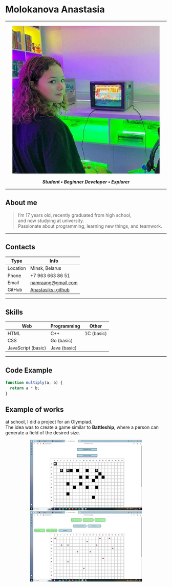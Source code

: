 
# **Molokanova Anastasia**


---

<div align="center">
<img src="https://github.com/Anastasiks/module4/blob/main/avatar.jpg?raw=true">

**_Student • Beginner Developer • Explorer_**

</div>

---

##  **About me**

>  I’m 17 years old, recently graduated from high school,  
> and now studying at university.  
>  Passionate about programming, learning new things, and teamwork.

---

##  **Contacts**

| Type      | Info |
|-----------|------|
|  Location | Minsk, Belarus |
|  Phone    | +7 963 663 86 51 |
|  Email    | [namraang@gmail.com](mailto:namraang@gmail.com) |
|  GitHub | [Anastasiks-github](https://github.com/Anastasiks/rsschool-cv) |

---

##  **Skills**

| Web         | Programming    | Other |
|-------------|---------------|-------|
|  HTML     |  C++          |  1C (basic) |
|  CSS      |  Go (basic)   | |
|  JavaScript (basic) |  Java (basic) | |

---

##  **Code Example**

```javascript
function multiply(a, b) {
  return a * b;
}
```

## **Example of works**

at school, I did a project for an Olympiad.  
The idea was to create a game similar to **Battleship**, where a person can generate a field of the desired size.
<p align="center">
  <img src="https://github.com/Anastasiks/module4/blob/main/img2.jpg?raw=true" alt="Example work 1" width="350"/>
  <img src="https://github.com/Anastasiks/module4/blob/main/img1.jpg?raw=true" alt="Example work 2" width="350"/>
</p>
